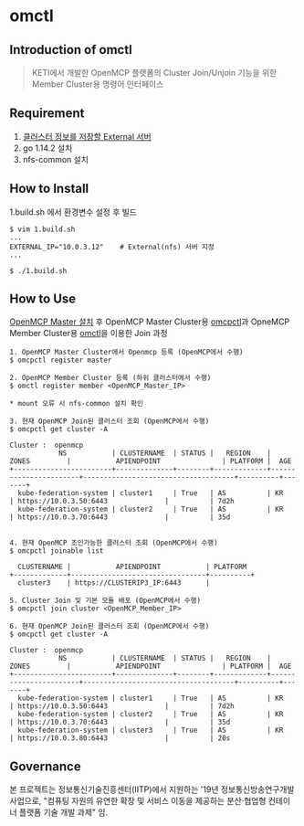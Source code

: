 # omctl

## Introduction of omctl

> KETI에서 개발한 OpenMCP 플랫폼의 Cluster Join/Unjoin 기능을 위한 Member Cluster용 명령어 인터페이스
>

## Requirement
1. [클러스터 정보를 저장할 External 서버](https://github.com/openmcp/external)
1. go 1.14.2 설치
1. nfs-common 설치


## How to Install
1.build.sh 에서 환경변수 설정 후 빌드
```
$ vim 1.build.sh
...
EXTERNAL_IP="10.0.3.12"    # External(nfs) 서버 지정
...

$ ./1.build.sh
```

## How to Use
[OpenMCP Master 설치](https://github.com/openmcp/openmcp) 후 OpenMCP Master Cluster용 [omcpctl](https://github.com/openmcp/openmcp/tree/master/omcpctl)과 OpneMCP Member Cluster용 [omctl](https://github.com/openmcp/openmcp-cli)을 이용한 Join 과정


```
1. OpenMCP Master Cluster에서 Openmcp 등록 (OpenMCP에서 수행)
$ omcpctl register master

2. OpenMCP Member Cluster 등록 (하위 클러스터에서 수행) 
$ omctl register member <OpenMCP_Master_IP>

* mount 오류 시 nfs-common 설치 확인

3. 현재 OpenMCP Join된 클러스터 조회 (OpenMCP에서 수행)
$ omcpctl get cluster -A

Cluster :  openmcp
            NS           | CLUSTERNAME  | STATUS |   REGION    |         ZONES         |           APIENDPOINT               | PLATFORM |  AGE   
+------------------------+--------------+--------+-------------+-----------------------+-------------------------------------+----------+-------+
  kube-federation-system | cluster1     | True   | AS          | KR                    | https://10.0.3.50:6443              |          | 7d2h   
  kube-federation-system | cluster2     | True   | AS          | KR                    | https://10.0.3.70:6443              |          | 35d       


4. 현재 OpenMCP 조인가능한 클러스터 조회 (OpenMCP에서 수행)
$ omcpctl joinable list

  CLUSTERNAME |           APIENDPOINT           | PLATFORM  
+-------------+---------------------------------+----------+
  cluster3    | https://CLUSTERIP3_IP:6443      |   

5. Cluster Join 및 기본 모듈 배포 (OpenMCP에서 수행)
$ omcpctl join cluster <OpenMCP_Member_IP>

6. 현재 OpenMCP Join된 클러스터 조회 (OpenMCP에서 수행)
$ omcpctl get cluster -A

Cluster :  openmcp
            NS           | CLUSTERNAME  | STATUS |   REGION    |         ZONES         |           APIENDPOINT               | PLATFORM |  AGE   
+------------------------+--------------+--------+-------------+-----------------------+-------------------------------------+----------+-------+
  kube-federation-system | cluster1     | True   | AS          | KR                    | https://10.0.3.50:6443              |          | 7d2h   
  kube-federation-system | cluster2     | True   | AS          | KR                    | https://10.0.3.70:6443              |          | 35d    
  kube-federation-system | cluster3     | True   | AS          | KR                    | https://10.0.3.80:6443              |          | 20s 
```


## Governance

본 프로젝트는 정보통신기술진흥센터(IITP)에서 지원하는 '19년 정보통신방송연구개발사업으로, "컴퓨팅 자원의 유연한 확장 및 서비스 이동을 제공하는 분산·협업형 컨테이너 플랫폼 기술 개발 과제" 임.
